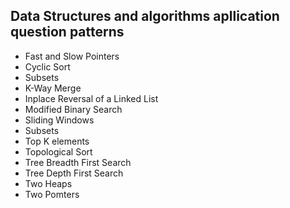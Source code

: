 ## Data Structures and algorithms apllication question patterns
- Fast and Slow Pointers
- Cyclic Sort 
- Subsets
- K-Way Merge
- Inplace Reversal of a Linked List
- Modified Binary Search
- Sliding Windows
- Subsets
- Top K elements
- Topological Sort
- Tree Breadth First Search
- Tree Depth First Search
- Two Heaps
- Two Pomters